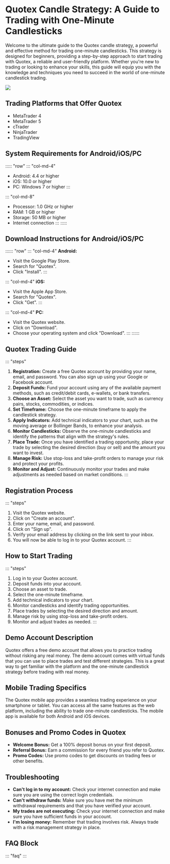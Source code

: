 # Quotex Candle Strategy: A Guide to Trading with One-Minute Candlesticks

Welcome to the ultimate guide to the Quotex candle strategy, a powerful
and effective method for trading one-minute candlesticks. This strategy
is designed for beginners, providing a step-by-step approach to start
trading with Quotex, a reliable and user-friendly platform. Whether
you\'re new to trading or looking to enhance your skills, this guide
will equip you with the knowledge and techniques you need to succeed in
the world of one-minute candlestick trading.

[![](https://static.quotex.io/files/4_en/300_250.jpg)](https://traff.sbs/brokerqxlid)

## Trading Platforms that Offer Quotex

-   MetaTrader 4
-   MetaTrader 5
-   cTrader
-   NinjaTrader
-   TradingView

## System Requirements for Android/iOS/PC

::::: \"row\"
::: \"col-md-4\"
-   Android: 4.4 or higher
-   iOS: 10.0 or higher
-   PC: Windows 7 or higher
:::

::: \"col-md-8\"
-   Processor: 1.0 GHz or higher
-   RAM: 1 GB or higher
-   Storage: 50 MB or higher
-   Internet connection
:::
:::::

## Download Instructions for Android/iOS/PC

:::::: \"row\"
::: \"col-md-4\"
**Android:**

-   Visit the Google Play Store.
-   Search for "Quotex".
-   Click "Install".
:::

::: \"col-md-4\"
**iOS:**

-   Visit the Apple App Store.
-   Search for "Quotex".
-   Click "Get".
:::

::: \"col-md-4\"
**PC:**

-   Visit the Quotex website.
-   Click on "Download".
-   Choose your operating system and click "Download".
:::
::::::

## Quotex Trading Guide

::: \"steps\"
1.  **Registration:** Create a free Quotex account by providing your
    name, email, and password. You can also sign up using your Google or
    Facebook account.
2.  **Deposit Funds:** Fund your account using any of the available
    payment methods, such as credit/debit cards, e-wallets, or bank
    transfers.
3.  **Choose an Asset:** Select the asset you want to trade, such as
    currency pairs, stocks, commodities, or indices.
4.  **Set Timeframe:** Choose the one-minute timeframe to apply the
    candlestick strategy.
5.  **Apply Indicators:** Add technical indicators to your chart, such
    as the moving average or Bollinger Bands, to enhance your analysis.
6.  **Monitor Candlesticks:** Observe the one-minute candlesticks and
    identify the patterns that align with the strategy\'s rules.
7.  **Place Trade:** Once you have identified a trading opportunity,
    place your trade by selecting the desired direction (buy or sell)
    and the amount you want to invest.
8.  **Manage Risk:** Use stop-loss and take-profit orders to manage your
    risk and protect your profits.
9.  **Monitor and Adjust:** Continuously monitor your trades and make
    adjustments as needed based on market conditions.
:::

## Registration Process

::: \"steps\"
1.  Visit the Quotex website.
2.  Click on "Create an account".
3.  Enter your name, email, and password.
4.  Click on "Sign up".
5.  Verify your email address by clicking on the link sent to your
    inbox.
6.  You will now be able to log in to your Quotex account.
:::

## How to Start Trading

::: \"steps\"
1.  Log in to your Quotex account.
2.  Deposit funds into your account.
3.  Choose an asset to trade.
4.  Select the one-minute timeframe.
5.  Add technical indicators to your chart.
6.  Monitor candlesticks and identify trading opportunities.
7.  Place trades by selecting the desired direction and amount.
8.  Manage risk by using stop-loss and take-profit orders.
9.  Monitor and adjust trades as needed.
:::

## Demo Account Description

Quotex offers a free demo account that allows you to practice trading
without risking any real money. The demo account comes with virtual
funds that you can use to place trades and test different strategies.
This is a great way to get familiar with the platform and the one-minute
candlestick strategy before trading with real money.

## Mobile Trading Specifics

The Quotex mobile app provides a seamless trading experience on your
smartphone or tablet. You can access all the same features as the web
platform, including the ability to trade one-minute candlesticks. The
mobile app is available for both Android and iOS devices.

## Bonuses and Promo Codes in Quotex

-   **Welcome Bonus:** Get a 100% deposit bonus on your first deposit.
-   **Referral Bonus:** Earn a commission for every friend you refer to
    Quotex.
-   **Promo Codes:** Use promo codes to get discounts on trading fees or
    other benefits.

## Troubleshooting

-   **Can\'t log in to my account:** Check your internet connection and
    make sure you are using the correct login credentials.
-   **Can\'t withdraw funds:** Make sure you have met the minimum
    withdrawal requirements and that you have verified your account.
-   **My trades are not executing:** Check your internet connection and
    make sure you have sufficient funds in your account.
-   **I\'m losing money:** Remember that trading involves risk. Always
    trade with a risk management strategy in place.

## FAQ Block

::: \"faq\"
:::


